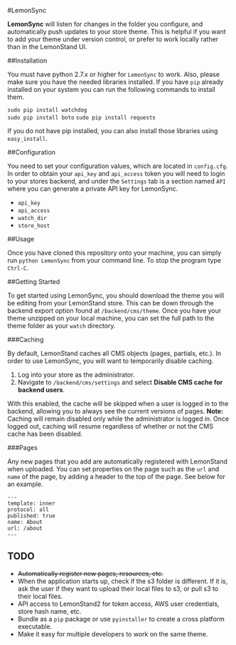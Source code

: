 #LemonSync

**LemonSync** will listen for changes in the folder you configure, and automatically push updates to your store theme. This is helpful if you want to add your theme under version control, or prefer to work locally rather than in the LemonStand UI.

##Installation

You must have python 2.7.x or higher for `LemonSync` to work. Also, please make sure you have the needed libraries installed. If you have `pip` already installed on your system you can run the following commands to install them.

`sudo pip install watchdog`  
`sudo pip install boto`
`sudo pip install requests`

If you do not have pip installed, you can also install those libraries using `easy_install`. 

##Configuration

You need to set your configuration values, which are located in `config.cfg`. In order to obtain your `api_key` and `api_access` token you will need to login to your stores backend, and under the `Settings` tab is a section named `API` where you can generate a private API key for LemonSync.

- `api_key`
- `api_access`
- `watch_dir`
- `store_host` 

##Usage

Once you have cloned this repository onto your machine, you can simply run `python LemonSync` from your command line. To stop the program type `Ctrl-C`.

##Getting Started

To get started using LemonSync, you should download the theme you will be editing from your LemonStand store. This can be down through the backend export option found at `/backend/cms/theme`. Once you have your theme unzipped on your local machine, you can set the full path to the theme folder as your `watch` directory. 

###Caching

By default, LemonStand caches all CMS objects (pages, partials, etc.). In order to use LemonSync, you will want to temporarily disable caching.

1. Log into your store as the administrator.
2. Navigate to `/backend/cms/settings` and select **Disable CMS cache for backend users**. 

With this enabled, the cache will be skipped when a user is logged in to the backend, allowing you to always see the current versions of pages. **Note:** Caching will remain disabled only while the administrator is logged in. Once logged out, caching will resume regardless of whether or not the CMS cache has been disabled.

###Pages

Any new pages that you add are automatically registered with LemonStand when uploaded. You can set properties on the page such as the `url` and `name` of the page, by adding a header to the top of the page. See below for an example.

```
---
template: inner
protocol: all
published: true
name: About
url: /about
---
```

## TODO
- ~~Automatically register new pages, resources, etc.~~
- When the application starts up, check if the s3 folder is different. If it is, ask the user if they want to upload their local files to s3, or pull s3 to their local files.  
- API access to LemonStand2 for token access, AWS user credentials, store hash name, etc.
- Bundle as a `pip` package or use `pyinstaller` to create a cross platform executable.
- Make it easy for multiple developers to work on the same theme.
